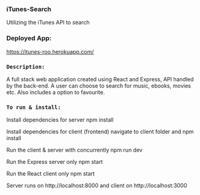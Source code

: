 ### iTunes-Search
Utilizing the iTunes API to search

### Deployed App: 

https://itunes-roo.herokuapp.com/

### `Description:` 

A full stack web application created using React and Express, API handled by the back-end. A user can choose to search for music, ebooks, movies etc. Also includes a option to favourite.

### `To run & install:`

Install dependencies for server
npm install

Install dependencies for client (frontend)
navigate to client folder and npm install

Run the client & server with concurrently
npm run dev

Run the Express server only
npm start

Run the React client only
npm start

Server runs on http://localhost:8000 and client on http://localhost:3000